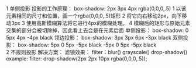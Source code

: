 1 单侧投影
	投影的工作原理：
		box-shadow: 2px 3px 4px rgba(0,0,0,.5)
		1 以该元素相同的尺寸和位置，画一个rgba(0,0,0,.5)矩形
		2 将它向右移动2px，向下移动3px
		3 使用高斯模糊算法将它进行4px的模糊处理。
		4 模糊后的矩形与原始元素交集的部分会被切除掉，因此看上去会是在元素后面
			单侧投影：
				box-shadow: 0 5px 4px -4px black
			领边投影：
				box-shadow: 3px 3px 6px -3px black
			双侧投影：
				box-shadow: 5px 0 5px -5px black
								 -5px 0 5px -5px black	
2 不规则投影
	解决方案：
		滤镜效果：
		filter：blur()  grayscale()  drop-shadow()
		example:
			filter: drop-shadow(2px 2px 10px rgba(0,0,0,.5));
